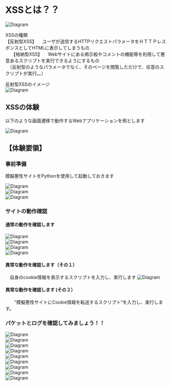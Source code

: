 # XSSとは？？<br>
 ![Diagram](./images/xss-1.jpg)<br>

XSSの種類<br>
 【反射型XSS】
　ユーザが送信するHTTPリクエストパラメータをＨＴＴＰレスポンスとしてHTMLに表示してしまうもの<br>
　
【格納型XSS】
　Webサイトにある掲示板やコメントの機能等を利用して悪意あるスクリプトを実行できるようにするもの<br>
　（反射型のようなパラメータでなく、そのページを閲覧しただけで、任意のスクリプトが実行。。）<br>

 反射型XSSのイメージ<br>
 ![Diagram](./images/xss-3.jpg)<br>

## XSSの体験<br>
以下のような画面遷移で動作するWebアプリケーションを例とします<br>

 ![Diagram](./images/xss-4.jpg)<br>


## 【体験要領】

### 事前準備<br>
模擬悪性サイトをPythonを使用して起動しておきます<br>

![Diagram](./images/xss-5.jpg)<br>
![Diagram](./images/xss-6.jpg)<br>
![Diagram](./images/xss-6.jpg)<br>

### サイトの動作確認<br>
#### 通常の動作を確認します <br>
![Diagram](./images/xss-8.jpg)<br>
![Diagram](./images/xss-9.jpg)<br>
![Diagram](./images/xss-10.jpg)<br>
![Diagram](./images/xss-11.jpg)<br>


#### 異常な動作を確認します（その１）<br>
　自身のcookie情報を表示するスクリプトを入力し、実行します
![Diagram](./images/xss-12.jpg)<br>



#### 異常な動作を確認します (その２）<br>
　　”模擬悪性サイトにCookie情報を転送するスクリプト”を入力し、実行します。



### パケットとログを確認してみましょう！！<br>
![Diagram](./images/xss-22.jpg)<br>
![Diagram](./images/xss-23.jpg)<br>
![Diagram](./images/xss-24.jpg)<br>
![Diagram](./images/xss-25.jpg)<br>
![Diagram](./images/xss-26.jpg)<br>
![Diagram](./images/xss-27.jpg)<br>
![Diagram](./images/xss-28.jpg)<br>
![Diagram](./images/xss-29.jpg)<br>
![Diagram](./images/xss-30.jpg)<br>

